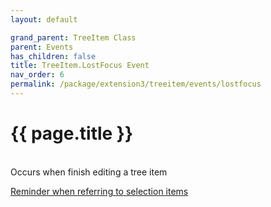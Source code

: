 ```yaml
---
layout: default

grand_parent: TreeItem Class
parent: Events
has_children: false
title: TreeItem.LostFocus Event
nav_order: 6
permalink: /package/extension3/treeitem/events/lostfocus
---
```

# {{ page.title }}
<br>
Occurs when finish editing a tree item

<a href="/package/extension3/treeitem/events/#reminder-when-referring-to-selection-items">Reminder when referring to selection items</a>